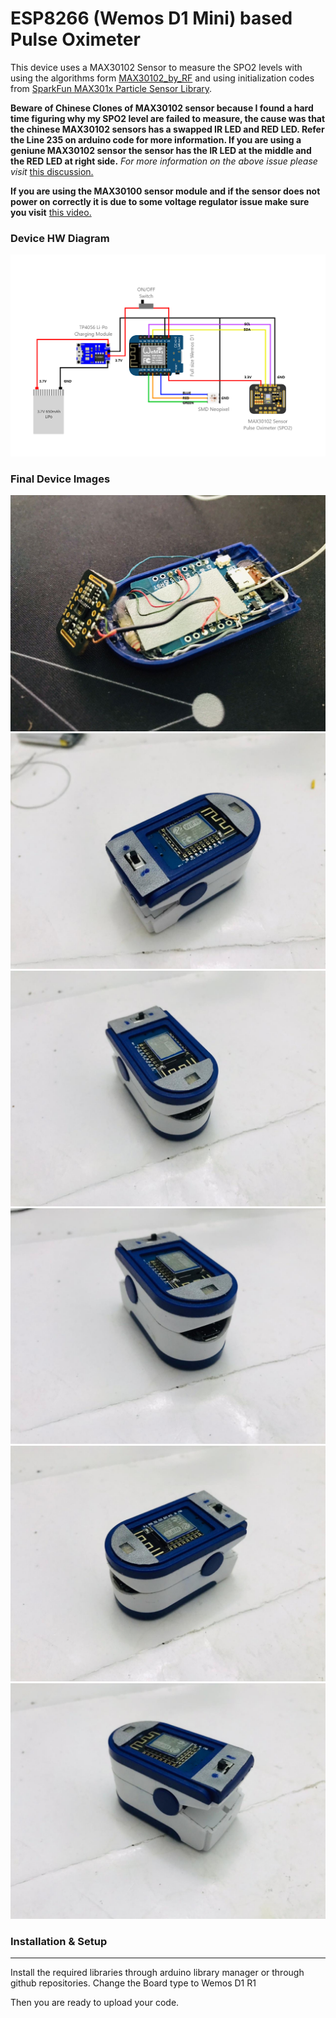 # ESP8266 (Wemos D1 Mini) based Pulse Oximeter

This device uses a MAX30102 Sensor to measure the SPO2 levels with using the algorithms form [MAX30102_by_RF](https://github.com/aromring/MAX30102_by_RF) and using initialization codes from [SparkFun MAX301x Particle Sensor Library](https://github.com/sparkfun/SparkFun_MAX3010x_Sensor_Library).

**Beware of Chinese Clones of MAX30102 sensor because I found a hard time figuring why my SPO2 level are failed to measure, the cause was that the chinese MAX30102 sensors has a swapped IR LED and RED LED. Refer the Line 235 on arduino code for more information. If you are using a geniune MAX30102 sensor the sensor has the IR LED at the middle and the RED LED at right side.**
*For more information on the above issue please visit* [this discussion.](https://github.com/aromring/MAX30102_by_RF/issues/13)

**If you are using the MAX30100 sensor module and if the sensor does not power on correctly it is due to some voltage regulator issue make sure you visit** [this video.](https://www.youtube.com/watch?v=ZqdmA4NAqb0)

### Device HW Diagram
![](https://github.com/hishd/ESP8266_Pulse_Oximeter/blob/main/Images/HW%20Diagram.png)

### Final Device Images
![](https://github.com/hishd/ESP8266_Pulse_Oximeter/blob/main/Images/img1.jpeg)
![](https://github.com/hishd/ESP8266_Pulse_Oximeter/blob/main/Images/img2.jpeg)
![](https://github.com/hishd/ESP8266_Pulse_Oximeter/blob/main/Images/img3.jpeg)
![](https://github.com/hishd/ESP8266_Pulse_Oximeter/blob/main/Images/img4.jpeg)
![](https://github.com/hishd/ESP8266_Pulse_Oximeter/blob/main/Images/img5.jpeg)
![](https://github.com/hishd/ESP8266_Pulse_Oximeter/blob/main/Images/img6.jpeg)

### Installation & Setup

------------

Install the required libraries through arduino library manager or through github repositories.
Change the Board type to Wemos D1 R1

Then you are ready to upload your code.
